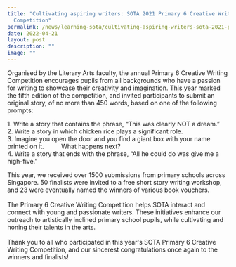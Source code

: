 ```yaml
---
title: "Cultivating aspiring writers: SOTA 2021 Primary 6 Creative Writing
  Competition"
permalink: /news/learning-sota/cultivating-aspiring-writers-sota-2021-primary-6-creative-writing-competition/
date: 2022-04-21
layout: post
description: ""
image: ""
---
```

Organised by the Literary Arts faculty, the annual Primary 6 Creative Writing Competition encourages pupils from all backgrounds who have a passion for writing to showcase their creativity and imagination. This year marked the fifth edition of the competition, and invited participants to submit an original story, of no more than 450 words, based on one of the following prompts:  
  
1\. Write a story that contains the phrase, “This was clearly NOT a dream.”  
2\. Write a story in which chicken rice plays a significant role.  
3\. Imagine you open the door and you find a giant box with your name printed on it.          What happens next?  
4\. Write a story that ends with the phrase, “All he could do was give me a high-five.”  
  
This year, we received over 1500 submissions from primary schools across Singapore. 50 finalists were invited to a free short story writing workshop, and 23 were eventually named the winners of various book vouchers.  
   
The Primary 6 Creative Writing Competition helps SOTA interact and connect with young and passionate writers. These initiatives enhance our outreach to artistically inclined primary school pupils, while cultivating and honing their talents in the arts.  
   
Thank you to all who participated in this year's SOTA Primary 6 Creative Writing Competition, and our sincerest congratulations once again to the winners and finalists!